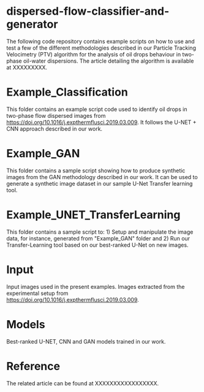 # dispersed-flow-classifier-and-generator

The following code repository contains example scripts on how to use and test a few of the different methodologies described in our Particle Tracking Velocimetry (PTV) algorithm for the analysis of oil drops behaviour in two-phase oil-water dispersions. 
The article detailing the algorithm is available at XXXXXXXXX.

# Example_Classification
This folder contains an example script code used to identify oil drops in two-phase flow dispersed images from https://doi.org/10.1016/j.expthermflusci.2019.03.009.
It follows the U-NET + CNN approach described in our work.

# Example_GAN
This folder contains a sample script showing how to produce synthetic images from the GAN methodology described in our work.
It can be used to generate a synthetic image dataset in our sample U-Net Transfer learning tool.

# Example_UNET_TransferLearning
This folder contains a sample script to: 1) Setup and manipulate the image data, for instance, generated from "Example_GAN" folder and 2) Run our Transfer-Learning tool based on our best-ranked U-Net on new images.

# Input
Input images used in the present examples. Images extracted from the experimental setup from https://doi.org/10.1016/j.expthermflusci.2019.03.009.

# Models
Best-ranked U-NET, CNN and GAN models trained in our work.

# Reference
The related article can be found at XXXXXXXXXXXXXXXXX.
